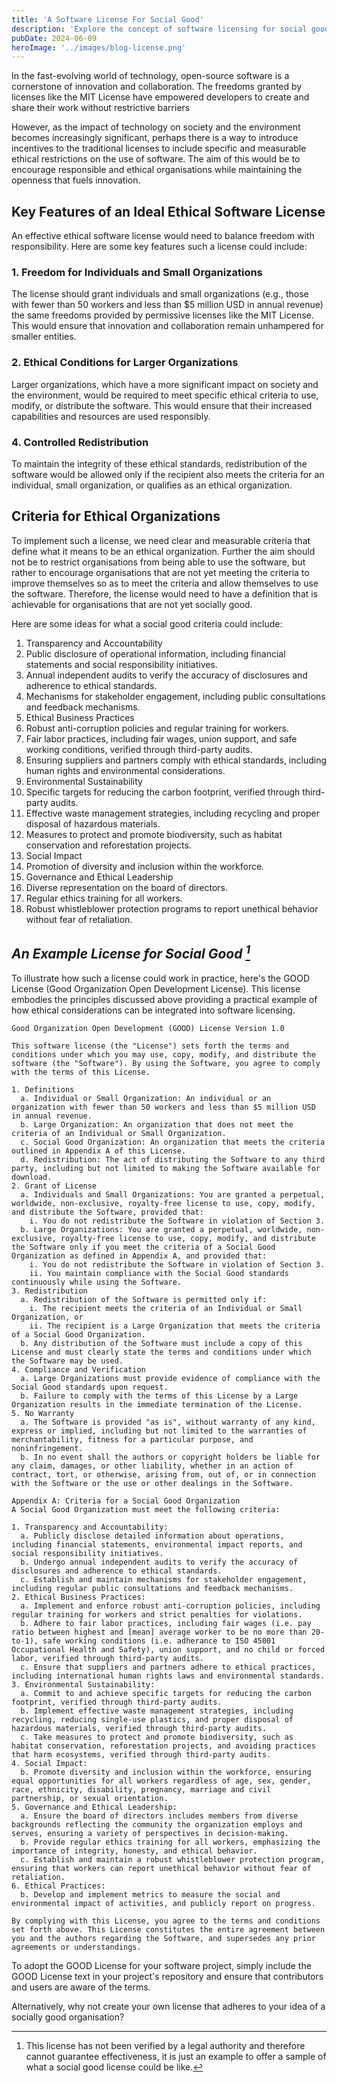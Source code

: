 ```yaml
---
title: 'A Software License For Social Good'
description: 'Explore the concept of software licensing for social good, its potential impact on promoting social responsibility and transparency, and the introduction of the GOOD License as a practical example of balancing open-source freedoms with ethical standards.'
pubDate: 2024-06-09
heroImage: '../images/blog-license.png'
---
```


In the fast-evolving world of technology, open-source software is a cornerstone of innovation and collaboration. The freedoms granted by licenses like the MIT License have empowered developers to create and share their work without restrictive barriers

However, as the impact of technology on society and the environment becomes increasingly significant, perhaps there is a way to introduce incentives to the traditional licenses to include specific and measurable ethical restrictions on the use of software. The aim of this would be to encourage responsible and ethical organisations while maintaining the openness that fuels innovation.

## Key Features of an Ideal Ethical Software License

An effective ethical software license would need to balance freedom with responsibility. Here are some key features such a license could include:

### 1. Freedom for Individuals and Small Organizations

The license should grant individuals and small organizations (e.g., those with fewer than 50 workers and less than $5 million USD in annual revenue) the same freedoms provided by permissive licenses like the MIT License. This would ensure that innovation and collaboration remain unhampered for smaller entities.

### 2. Ethical Conditions for Larger Organizations

Larger organizations, which have a more significant impact on society and the environment, would be required to meet specific ethical criteria to use, modify, or distribute the software. This would ensure that their increased capabilities and resources are used responsibly.

### 4. Controlled Redistribution

To maintain the integrity of these ethical standards, redistribution of the software would be allowed only if the recipient also meets the criteria for an individual, small organization, or qualifies as an ethical organization.

## Criteria for Ethical Organizations

To implement such a license, we need clear and measurable criteria that define what it means to be an ethical organization. Further the aim should not be to restrict organisations from being able to use the software, but rather to encourage organisations that are not yet meeting the criteria to improve themselves so as to meet the criteria and allow themselves to use the software. Therefore, the license would need to have a definition that is achievable for organisations that are not yet socially good.

Here are some ideas for what a social good criteria could include:

1. Transparency and Accountability
  1. Public disclosure of operational information, including financial statements and social responsibility initiatives.
  1. Annual independent audits to verify the accuracy of disclosures and adherence to ethical standards.
  1. Mechanisms for stakeholder engagement, including public consultations and feedback mechanisms.
1. Ethical Business Practices
  1. Robust anti-corruption policies and regular training for workers.
  1. Fair labor practices, including fair wages, union support, and safe working conditions, verified through third-party audits.
  1. Ensuring suppliers and partners comply with ethical standards, including human rights and environmental considerations.
1. Environmental Sustainability
  1. Specific targets for reducing the carbon footprint, verified through third-party audits.
  1. Effective waste management strategies, including recycling and proper disposal of hazardous materials.
  1. Measures to protect and promote biodiversity, such as habitat conservation and reforestation projects.
1. Social Impact
  1. Promotion of diversity and inclusion within the workforce.
1. Governance and Ethical Leadership
  1. Diverse representation on the board of directors.
  1. Regular ethics training for all workers.
  1. Robust whistleblower protection programs to report unethical behavior without fear of retaliation.

## <cite>An Example License for Social Good [^1]</cite>

[^1]: This license has not been verified by a legal authority and therefore cannot guarantee effectiveness, it is just an example to offer a sample of what a social good license could be like.

To illustrate how such a license could work in practice, here's the GOOD License (Good Organization Open Development License). This license embodies the principles discussed above providing a practical example of how ethical considerations can be integrated into software licensing.

```
Good Organization Open Development (GOOD) License Version 1.0

This software license (the "License") sets forth the terms and conditions under which you may use, copy, modify, and distribute the software (the "Software"). By using the Software, you agree to comply with the terms of this License.

1. Definitions
  a. Individual or Small Organization: An individual or an organization with fewer than 50 workers and less than $5 million USD in annual revenue.
  b. Large Organization: An organization that does not meet the criteria of an Individual or Small Organization.
  c. Social Good Organization: An organization that meets the criteria outlined in Appendix A of this License.
  d. Redistribution: The act of distributing the Software to any third party, including but not limited to making the Software available for download.
2. Grant of License
  a. Individuals and Small Organizations: You are granted a perpetual, worldwide, non-exclusive, royalty-free license to use, copy, modify, and distribute the Software, provided that:
    i. You do not redistribute the Software in violation of Section 3.
  b. Large Organizations: You are granted a perpetual, worldwide, non-exclusive, royalty-free license to use, copy, modify, and distribute the Software only if you meet the criteria of a Social Good Organization as defined in Appendix A, and provided that:
    i. You do not redistribute the Software in violation of Section 3.
    ii. You maintain compliance with the Social Good standards continuously while using the Software.
3. Redistribution
  a. Redistribution of the Software is permitted only if:
    i. The recipient meets the criteria of an Individual or Small Organization, or
    ii. The recipient is a Large Organization that meets the criteria of a Social Good Organization.
  b. Any distribution of the Software must include a copy of this License and must clearly state the terms and conditions under which the Software may be used.
4. Compliance and Verification
  a. Large Organizations must provide evidence of compliance with the Social Good standards upon request.
  b. Failure to comply with the terms of this License by a Large Organization results in the immediate termination of the License.
5. No Warranty
  a. The Software is provided "as is", without warranty of any kind, express or implied, including but not limited to the warranties of merchantability, fitness for a particular purpose, and noninfringement.
  b. In no event shall the authors or copyright holders be liable for any claim, damages, or other liability, whether in an action of contract, tort, or otherwise, arising from, out of, or in connection with the Software or the use or other dealings in the Software.

Appendix A: Criteria for a Social Good Organization
A Social Good Organization must meet the following criteria:

1. Transparency and Accountability:
  a. Publicly disclose detailed information about operations, including financial statements, environmental impact reports, and social responsibility initiatives.
  b. Undergo annual independent audits to verify the accuracy of disclosures and adherence to ethical standards.
  c. Establish and maintain mechanisms for stakeholder engagement, including regular public consultations and feedback mechanisms.
2. Ethical Business Practices:
  a. Implement and enforce robust anti-corruption policies, including regular training for workers and strict penalties for violations.
  b. Adhere to fair labor practices, including fair wages (i.e. pay ratio between highest and [mean] average worker to be no more than 20-to-1), safe working conditions (i.e. adherance to ISO 45001 Occupational Health and Safety), union support, and no child or forced labor, verified through third-party audits.
  c. Ensure that suppliers and partners adhere to ethical practices, including international human rights laws and environmental standards.
3. Environmental Sustainability:
  a. Commit to and achieve specific targets for reducing the carbon footprint, verified through third-party audits.
  b. Implement effective waste management strategies, including recycling, reducing single-use plastics, and proper disposal of hazardous materials, verified through third-party audits.
  c. Take measures to protect and promote biodiversity, such as habitat conservation, reforestation projects, and avoiding practices that harm ecosystems, verified through third-party audits.
4. Social Impact:
  b. Promote diversity and inclusion within the workforce, ensuring equal opportunities for all workers regardless of age, sex, gender, race, ethnicity, disability, pregnancy, marriage and civil partnership, or sexual orientation.
5. Governance and Ethical Leadership:
  a. Ensure the board of directors includes members from diverse backgrounds reflecting the community the organization employs and serves, ensuring a variety of perspectives in decision-making.
  b. Provide regular ethics training for all workers, emphasizing the importance of integrity, honesty, and ethical behavior.
  c. Establish and maintain a robust whistleblower protection program, ensuring that workers can report unethical behavior without fear of retaliation.
6. Ethical Practices:
  b. Develop and implement metrics to measure the social and environmental impact of activities, and publicly report on progress.

By complying with this License, you agree to the terms and conditions set forth above. This License constitutes the entire agreement between you and the authors regarding the Software, and supersedes any prior agreements or understandings.
```

To adopt the GOOD License for your software project, simply include the GOOD License text in your project's repository and ensure that contributors and users are aware of the terms.

Alternatively, why not create your own license that adheres to your idea of a socially good organisation?
